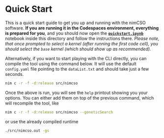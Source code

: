 # Quick Start

This is a quick start guide to get you up and running with the nimCSO software. **If you are running it in the Codespaces environment, everything is prepared for you**, and you should now open the [**`quickstart.ipynb`**](quickstart.ipynb) notebook inside this directory and follow the instructions there. *Please note, that once prompted to select a kernel (after running the first code cell), you should select the `base` kernel (which should show up as recommended).*

Alternatively, if you want to start playing with the CLI directly, you can compile the tool using the command below. It will use the default `config.yaml` file pointing to the `dataList.txt` and should take just a few seconds.

```sh
nim c -r -f -d:release src/nimcso
```

Once the above is run, you will see the `help` printout showing you your options. You can either add them on top of the previous command, which will recompile the tool, like

```sh
nim c -r -f -d:release src/nimcso --geneticSearch
```

or use the already compiled runtime

```sh
./src/nimcso.out -gs
```

